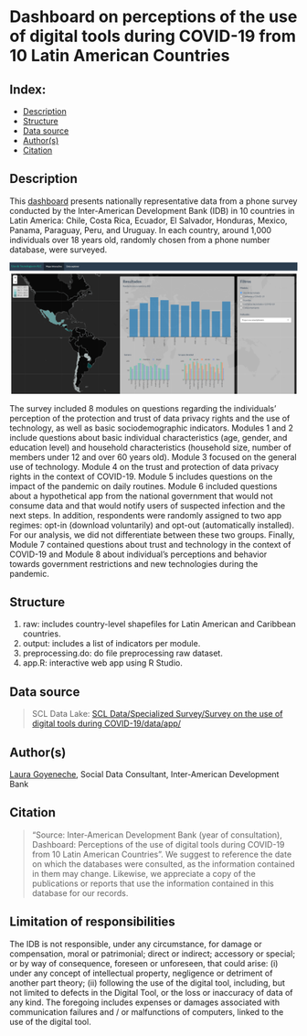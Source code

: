# Dashboard on perceptions of the use of digital tools during COVID-19 from 10 Latin American Countries

## Index: 
- [Description](#description)
- [Structure](#structure)
- [Data source](#data-source)
- [Author(s)](#authors)
- [Citation](#citation)

## Description 
This [dashboard](https://bid-data.shinyapps.io/dashboard_digital_tools_covid19/) presents nationally representative data from a phone survey conducted by the Inter-American Development Bank (IDB) in 10 countries in Latin America: Chile, Costa Rica, Ecuador, El Salvador, Honduras, Mexico, Panama, Paraguay, Peru, and Uruguay. In each country, around 1,000 individuals over 18 years old, randomly chosen from a phone number database, were surveyed. 

![dashboard](dashboard-snapshot.png)

The survey included 8 modules on questions regarding the individuals’ perception of the protection and trust of data privacy rights and the use of technology, as well as basic sociodemographic indicators. Modules 1 and 2 include questions about basic individual characteristics (age, gender, and education level) and household characteristics (household size, number of members under 12 and over 60 years old). Module 3 focused on the general use of technology. Module 4 on the trust and protection of data privacy rights in the context of COVID-19. Module 5 includes questions on the impact of the pandemic on daily routines. Module 6 included questions about a hypothetical app from the national government that would not consume data and that would notify users of suspected infection and the next steps. In addition, respondents were randomly assigned to two app regimes: opt-in (download voluntarily) and opt-out (automatically installed). For our analysis, we did not differentiate between these two groups. Finally, Module 7 contained questions about trust and technology in the context of COVID-19 and Module 8 about individual’s perceptions and behavior towards government restrictions and new technologies during the pandemic. 

## Structure
1. raw: includes country-level shapefiles for Latin American and Caribbean countries. 
2. output: includes a list of indicators per module. 
3. preprocessing.do: do file preprocessing raw dataset. 
4. app.R: interactive web app using R Studio. 

## Data source
> SCL Data Lake: [SCL Data/Specialized Survey/Survey on the use of digital tools during COVID-19/data/app/](https://scldata.iadb.org/app/folder/744E8F89-4C5D-48B5-9192-10CB5128CDA1)

## Author(s)
[Laura Goyeneche](https://github.com/lgoyenec), Social Data Consultant, Inter-American Development Bank

## Citation
> “Source: Inter-American Development Bank (year of consultation), Dashboard: Perceptions of the use of digital tools during COVID-19 from 10 Latin American Countries”. We suggest to reference the date on which the databases were consulted, as the information contained in them may change. Likewise, we appreciate a copy of the publications or reports that use the information contained in this database for our records.

## Limitation of responsibilities
The IDB is not responsible, under any circumstance, for damage or compensation, moral or patrimonial; direct or indirect; accessory or special; or by way of consequence, foreseen or unforeseen, that could arise: (i) under any concept of intellectual property, negligence or detriment of another part theory; (ii) following the use of the digital tool, including, but not limited to defects in the Digital Tool, or the loss or inaccuracy of data of any kind. The foregoing includes expenses or damages associated with communication failures and / or malfunctions of computers, linked to the use of the digital tool.
